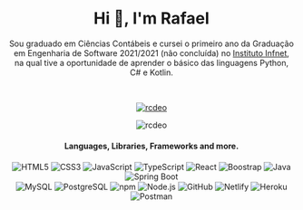 <h1 align="center">Hi 👋, I'm Rafael</h1>
<p align="center">Sou graduado em Ciências Contábeis e cursei o primeiro ano da Graduação em Engenharia de Software 2021/2021 (não concluída) no <a href="https://ead.infnet.edu.br/"> Instituto Infnet</a>, na qual tive a oportunidade de aprender o básico das linguagens Python, C# e Kotlin.
 </p>
<br/>
<p align="center">
	<a href="https://www.linkedin.com/in/rcdeo/" align="center"> 
	<img src="https://img.shields.io/static/v1?label=Linkedin&message=rcdeo&color=0a66c2&style=for-the-badge&logo=LinkedIn" alt="rcdeo" /></a>
</p>
<p align="center">
	<img align="center" src="https://github-readme-streak-stats.herokuapp.com/?user=rcdeo&theme=github-dark&hide_border=true" alt="rcdeo" />
</p>

<p align="center">
	<h4 align="center">Languages, Libraries, Frameworks and more.</h4>
	<p align="center">
	<img align="center" alt="HTML5" src="https://img.shields.io/badge/HTML5-black?style=flat-square&logo=HTML5&labelColor=ffcb91&color=f06529" />
	<img align="center" alt="CSS3" src="https://img.shields.io/badge/CSS3-black?style=flat-square&logo=CSS3&labelColor=99c3ff&color=2965f1" />
	<img align="center" alt="JavaScript" src="https://img.shields.io/badge/JavaScript-black?style=flat-square&logo=javascript&labelColor=735702&color=f0db4f" />
	<img align="center" alt="TypeScript" src="https://img.shields.io/badge/TypeScript-black?style=flat-square&logo=typescript&labelColor=b9d1ea&color=007acc" />	
	<img align="center" alt="React" src="https://img.shields.io/badge/React-black?style=flat-square&logo=react&labelColor=282c34&color=61dafb" />	
	<img align="center" alt="Boostrap" src="https://img.shields.io/badge/Bootstrap-black?style=flat-square&logo=bootstrap&labelColor=352b67&color=6f42c1" />	
	<img align="center" alt="Java" src="https://img.shields.io/badge/Java-black?style=flat-square&logo=java&labelColor=5382a1&color=f89820" />
	<img align="center" alt="Spring Boot" src="https://img.shields.io/badge/Spring%20Boot-black?style=flat-square&logo=spring&labelColor=1b1f23&color=6db33f" />		
	<br/>
	<img align="center" alt="MySQL" src="https://img.shields.io/badge/MySQL-black?style=flat-square&logo=mysql&labelColor=f29111&color=00758f" />
	<img align="center" alt="PostgreSQL" src="https://img.shields.io/badge/PostgreSQL-black?style=flat-square&logo=postgresql&labelColor=212529&color=336791" />	
	<img align="center" alt="npm" src="https://img.shields.io/badge/npm-black?style=flat-square&logo=npm&labelColor=c40b0a&color=cb3837" />
	<img align="center" alt="Node.js" src="https://img.shields.io/badge/Node.js-black?style=flat-square&logo=node.js&labelColor=1f2f2b&color=57ab5a" />
	<img align="center" alt="GitHub" src="https://img.shields.io/badge/GitHub-black?style=flat-square&logo=github&labelColor=1c2128&color=373e47" />
	<img align="center" alt="Netlify" src="https://img.shields.io/badge/Netlify-black?style=flat-square&logo=netlify&labelColor=151a1e&color=00C7B7" />	
	<img align="center" alt="Heroku" src="https://img.shields.io/badge/Heroku-black?style=flat-square&logo=heroku&labelColor=79589f&color=58488a" />
	<img align="center" alt="Postman" src="https://img.shields.io/badge/Postman-black?style=flat-square&logo=postman&labelColor=2b3b41&color=ff6c37" />
	</p>
</p>

